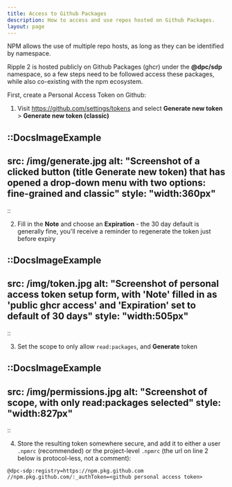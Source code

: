 ```yaml
---
title: Access to Github Packages
description: How to access and use repos hosted on Github Packages.
layout: page
---
```


NPM allows the use of multiple repo hosts, as long as they can be identified by namespace.

Ripple 2 is hosted publicly on Github Packages (ghcr) under the **@dpc/sdp** namespace, so a few steps need to be followed access these packages, while also co-existing with the npm ecosystem.

First, create a Personal Access Token on Github:

1. Visit https://github.com/settings/tokens and select **Generate new token** > **Generate new token (classic)**

::DocsImageExample
---
src: /img/generate.jpg
alt: "Screenshot of a clicked button (title Generate new token) that has opened a drop-down menu with two options: fine-grained and classic"
style: "width:360px"
---
::

2. Fill in the **Note** and choose an **Expiration** - the 30 day default is generally fine, you'll receive a reminder to regenerate the token just before expiry

::DocsImageExample
---
src: /img/token.jpg
alt: "Screenshot of personal access token setup form, with 'Note' filled in as 'public ghcr access' and 'Expiration' set to default of 30 days"
style: "width:505px"
---
::

3. Set the scope to only allow `read:packages`, and **Generate** token

::DocsImageExample
---
src: /img/permissions.jpg
alt: "Screenshot of scope, with only read:packages selected"
style: "width:827px"
---
::

4. Store the resulting token somewhere secure, and add it to either a user `.npmrc` (recommended) or the project-level `.npmrc` (the url on line 2 below is protocol-less, not a comment):

```
@dpc-sdp:registry=https://npm.pkg.github.com
//npm.pkg.github.com/:_authToken=<github personal access token>
```
